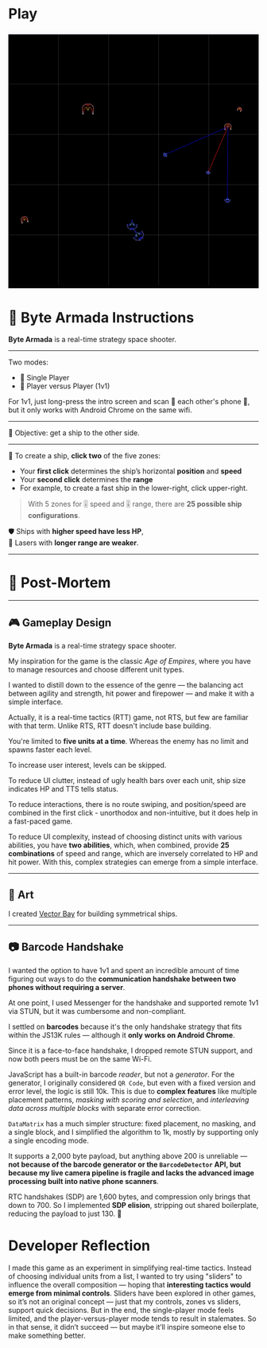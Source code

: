 <h1><a href="https://bacionejs.github.io/byte-armada/" style="text-decoration: none; color: inherit;">Play</a></h1>

[![Demo – Click to Play](README.jpg)](https://bacionejs.github.io/byte-armada/)

# 📜 **Byte Armada Instructions**


**Byte Armada** is a real-time strategy space shooter. 

---

Two modes:  
- 🤖 Single Player  
- 🧍 Player versus Player (1v1) 

For 1v1, just long-press the intro screen and scan 🔗 each other's phone 📱, but it only works with Android Chrome on the same wifi. 

---

🥅 Objective: get a ship to the other side.

---

🚀 To create a ship, **click two** of the five zones:

- Your **first click** determines the ship’s horizontal **position** and **speed**
- Your **second click** determines the **range**
- For example, to create a fast ship in the lower-right, click upper-right.

> With 5 zones for 🎚️ speed and 🎚️ range, there are **25 possible ship configurations**.

🛡 Ships with **higher speed have less HP**,  
🔫 Lasers with **longer range are weaker**.

---

# 📘 Post-Mortem

---

## 🎮 Gameplay Design

**Byte Armada** is a real-time strategy space shooter.

My inspiration for the game is the classic *Age of Empires*, where you have to manage resources and choose different unit types. 

I wanted to distill down to the essence of the genre — the balancing act between agility and strength, hit power and firepower — and make it with a simple interface.

Actually, it is a real-time tactics (RTT) game, not RTS, but few are familiar with that term. Unlike RTS, RTT doesn't include base building.

You're limited to **five units at a time**. Whereas the enemy has no limit and spawns faster each level.

To increase user interest, levels can be skipped.

To reduce UI clutter, instead of ugly health bars over each unit, ship size indicates HP and TTS tells status.

To reduce interactions, there is no route swiping, and position/speed are combined in the first click - unorthodox and non-intuitive, but it does help in a fast-paced game.

To reduce UI complexity, instead of choosing distinct units with various abilities, you have **two abilities**, which, when combined, provide **25 combinations** of speed and range, which are inversely correlated to HP and hit power. With this, complex strategies can emerge from a simple interface.

---

## 🎨 Art

I created [Vector Bay](//github.com/bacionejs/vectorbay) for building symmetrical ships.

---

## 📷 Barcode Handshake

I wanted the option to have 1v1 and spent an incredible amount of time figuring out ways to do the **communication handshake between two phones without requiring a server**.

At one point, I used Messenger for the handshake and supported remote 1v1 via STUN, but it was cumbersome and non-compliant.

I settled on **barcodes** because it's the only handshake strategy that fits within the JS13K rules — although it **only works on Android Chrome**.

Since it is a face-to-face handshake, I dropped remote STUN support, and now both peers must be on the same Wi-Fi.

JavaScript has a built-in barcode *reader*, but not a *generator*. For the generator, I originally considered `QR Code`, but even with a fixed version and error level, the logic is still 10k. This is due to **complex features** like multiple placement patterns, *masking with scoring and selection*, and *interleaving data across multiple blocks* with separate error correction.

`DataMatrix` has a much simpler structure: fixed placement, no masking, and a single block, and I simplified the algorithm to 1k, mostly by supporting only a single encoding mode.

It supports a 2,000 byte payload, but anything above 200 is unreliable — **not because of the barcode generator or the `BarcodeDetector` API, but because my live camera pipeline is fragile and lacks the advanced image processing built into native phone scanners**.

RTC handshakes (SDP) are 1,600 bytes, and compression only brings that down to 700. So I implemented **SDP elision**, stripping out shared boilerplate, reducing the payload to just 130. 🎉

# Developer Reflection

I made this game as an experiment in simplifying real-time tactics. Instead of choosing individual units from a list, I wanted to try using "sliders" to influence the overall composition — hoping that **interesting tactics would emerge from minimal controls**. Sliders have been explored in other games, so it’s not an original concept — just that my controls, zones vs sliders, support quick decisions. But in the end, the single-player mode feels limited, and the player-versus-player mode tends to result in stalemates. So in that sense, it didn’t succeed — but maybe it’ll inspire someone else to make something better.

